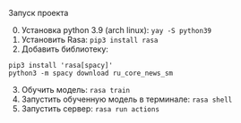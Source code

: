 Запуск проекта

0. Установка python 3.9 (arch linux): `yay -S python39`
1. Установить Rasa: `pip3 install rasa`
2. Добавить библиотеку: 
```
pip3 install 'rasa[spacy]'
python3 -m spacy download ru_core_news_sm
```
3. Обучить модель: `rasa train`
4. Запустить обученную модель в терминале: `rasa shell`
5. Запустить сервер: `rasa run actions`
